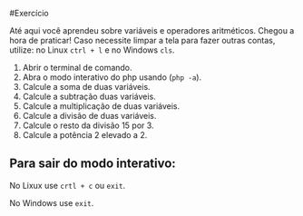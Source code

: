 #Exercício

Até aqui você aprendeu sobre variáveis e operadores aritméticos. Chegou a hora de praticar!
Caso necessite limpar a tela para fazer outras contas, utilize: no Linux `ctrl + l` e no Windows `cls`.

1. Abrir o terminal de comando.
2. Abra o modo interativo do php usando (`php -a`).
3. Calcule a soma de duas variáveis.
4. Calcule a subtração duas variáveis.
5. Calcule a multiplicação de duas variáveis.
6. Calcule a divisão de duas variáveis.
7. Calcule o resto da divisão 15 por 3.
8. Calcule a potência 2 elevado a 2.

## Para sair do modo interativo:

No Lixux use `crtl + c` ou `exit`.

No Windows use `exit`.